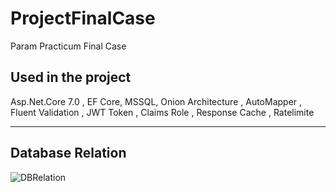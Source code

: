 # ProjectFinalCase
Param Practicum Final Case

Used in the project
-------------------------------------------------
Asp.Net.Core 7.0 ,
EF Core,
MSSQL,
Onion Architecture ,
AutoMapper ,
Fluent Validation ,
JWT Token ,
Claims Role ,
Response Cache ,
Ratelimite


-------------------------------------------------




Database Relation 
-------------------------------------------------


![DBRelation](https://user-images.githubusercontent.com/107555262/222909484-f4eb2763-4639-4212-9cd5-a5ffbb2c78d1.png)
